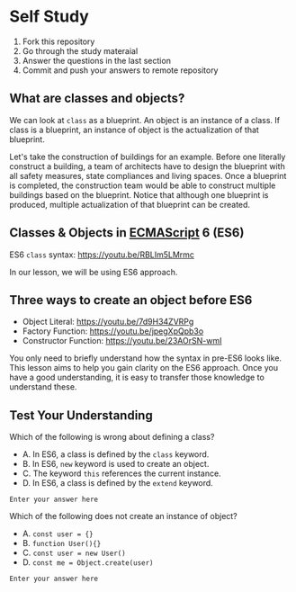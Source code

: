 # Self Study

1. Fork this repository
2. Go through the study materaial
3. Answer the questions in the last section
4. Commit and push your answers to remote repository

## What are classes and objects?

We can look at `class` as a blueprint. An object is an instance of a class. If class is a blueprint, an instance of object is the actualization of that blueprint.

Let's take the construction of buildings for an example. Before one literally construct a building, a team of architects have to design the blueprint with all safety measures, state compliances and living spaces. Once a blueprint is completed, the construction team would be able to construct multiple buildings based on the blueprint. Notice that although one blueprint is produced, multiple actualization of that blueprint can be created. 


## Classes & Objects in [ECMAScript](https://en.wikipedia.org/wiki/ECMAScript) 6 (ES6)

ES6 `class` syntax: https://youtu.be/RBLIm5LMrmc

In our lesson, we will be using ES6 approach.


## Three ways to create an object before ES6

- Object Literal: https://youtu.be/7d9H34ZVRPg
- Factory Function: https://youtu.be/jpegXpQpb3o
- Constructor Function: https://youtu.be/23AOrSN-wmI

You only need to briefly understand how the syntax in pre-ES6 looks like. This lesson aims to help you gain clarity on the ES6 approach. Once you have a good understanding, it is easy to transfer those knowledge to understand these. 

## Test Your Understanding

Which of the following is wrong about defining a class?
- A. In ES6, a class is defined by the `class` keyword.
- B. In ES6, `new` keyword is used to create an object.
- C. The keyword `this` references the current instance.
- D. In ES6, a class is defined by the `extend` keyword.

```
Enter your answer here
```

Which of the following does not create an instance of object?
- A. `const user = {}`
- B. `function User(){}`
- C. `const user = new User()`
- D. `const me = Object.create(user)`
```
Enter your answer here
```
